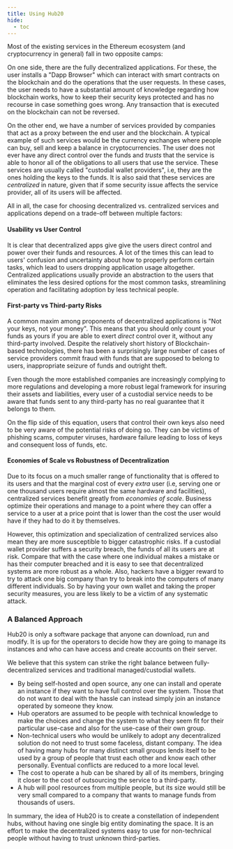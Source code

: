 ```yaml
---
title: Using Hub20
hide:
  - toc
---
```

Most of the existing services in the Ethereum ecosystem (and
cryptocurrency in general) fall in two opposite camps:

On one side, there are the fully decentralized applications. For
these, the user installs a "Dapp Browser" which can interact with
smart contracts on the blockchain and do the operations that the user
requests. In these cases, the user needs to have a substantial amount
of knowledge regarding how blockchain works, how to keep their
security keys protected and has no recourse in case something goes
wrong. Any transaction that is executed on the blockchain can not be
reversed.

On the other end, we have a number of services provided by companies
that act as a proxy between the end user and the blockchain. A typical
example of such services would be the currency exchanges where people
can buy, sell and keep a balance in cryptocurrencies. The user does
not ever have any direct control over the funds and *trusts* that the
service is able to honor all of the obligations to all users that use
the service. These services are usually called "custodial wallet
providers", i.e, they are the ones holding the keys to the funds. It
is also said that these services are *centralized* in nature, given
that if some security issue affects the service provider, all of its
users will be affected.

All in all, the case for choosing decentralized vs. centralized
services and applications depend on a trade-off between multiple factors:

#### Usability vs User Control

It is clear that decentralized apps give give the users direct control
and power over their funds and resources. A lot of the times this can
lead to users' confusion and uncertainty about how to properly perform
certain tasks, which lead to users dropping application usage
altogether. Centralized applications usually provide an abstraction to
the users that eliminates the less desired options for the most common
tasks, streamlining operation and facilitating adoption by less
technical people.

#### First-party vs Third-party Risks

A common maxim among proponents of decentralized applications is "Not
your keys, not your money". This means that you should only count your
funds as yours if you are able to exert *direct* control over it,
without any third-party involved. Despite the relatively short history
of Blockchain-based technologies, there has been a surprisingly large
number of cases of service providers commit fraud with funds that are
supposed to belong to users, inappropriate seizure of funds and
outright theft.

Even though the more established companies are increasingly complying
to more regulations and developing a more robust legal framework for
insuring their assets and liabilities, every user of a custodial
service needs to be aware that funds sent to any third-party has no
real guarantee that it belongs to them.

On the flip side of this equation, users that control their own keys
also need to be very aware of the potential risks of doing so. They
can be victims of phishing scams, computer viruses, hardware failure
leading to loss of keys and consequent loss of funds, etc.

#### Economies of Scale vs Robustness of Decentralization

Due to its focus on a much smaller range of functionality that is
offered to its users and that the marginal cost of every *extra* user
(i.e, serving one or one thousand users require almost the same
hardware and facilities), centralized services benefit greatly from
*economies of scale*. Business optimize their operations and manage to
a point where they can offer a service to a user at a price point that
is lower than the cost the user would have if they had to do it by
themselves.

However, this optimization and specialization of centralized services
also mean they are more susceptible to bigger catastrophic risks. If a
custodial wallet provider suffers a security breach, the funds of all
its users are at risk. Compare that with the case where one individual
makes a mistake or has their computer breached and it is easy to see
that decentralized systems are more robust as a whole. Also, hackers
have a bigger reward to try to attack one big company than try to
break into the computers of many different individuals. So by having
your own wallet and taking the proper security measures, you are less
likely to be a victim of any systematic attack.

### A Balanced Approach

Hub20 is only a software package that anyone can download, run and
modify. It is up for the operators to decide how they are going to
manage its instances and who can have access and create accounts on
their server.

We believe that this system can strike the right balance between
fully-decentralized services and traditional managed/custodial
wallets.

 - By being self-hosted and open source, any one can install and
   operate an instance if they want to have full control over the
   system. Those that do not want to deal with the hassle can instead
   simply join an instance operated by someone they know.
 - Hub operators are assumed to be people with technical knowledge to
   make the choices and change the system to what they seem fit for
   their particular use-case and also for the use-case of their own
   group.
 - Non-technical users who would be unlikely to adopt any
   decentralized solution do not need to trust some faceless, distant
   company. The idea of having many hubs for many distinct small
   groups lends itself to be used by a group of people that trust each
   other and know each other personally. Eventual conflicts are
   reduced to a more local level.
 - The cost to operate a hub can be shared by all of its members,
   bringing it closer to the cost of outsourcing the service to a
   third-party.
 - A hub will pool resources from multiple people, but its size would
   still be very small compared to a company that wants to manage
   funds from thousands of users.

In summary, the idea of Hub20 is to create a constellation of
independent hubs, without having one single big entity dominating the
space. It is an effort to make the decentralized systems easy to use
for non-technical people without having to trust unknown third-parties.
